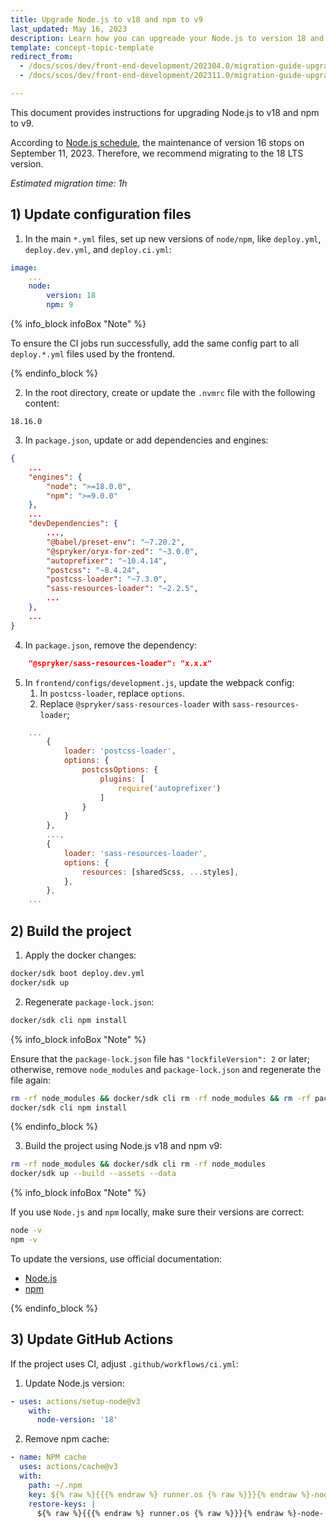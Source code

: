 ```yaml
---
title: Upgrade Node.js to v18 and npm to v9
last_updated: May 16, 2023
description: Learn how you can upgreade your Node.js to version 18 and how to upgrade NPM to version 9 for your Spryker projects.
template: concept-topic-template
redirect_from:
  - /docs/scos/dev/front-end-development/202304.0/migration-guide-upgrade-nodejs-to-v18-and-npm-to-v9.html
  - /docs/scos/dev/front-end-development/202311.0/migration-guide-upgrade-nodejs-to-v18-and-npm-to-v9.html

---
```


This document provides instructions for upgrading Node.js to v18 and npm to v9.

According to [Node.js schedule](https://github.com/nodejs/release#release-schedule), the maintenance of version 16 stops on September 11, 2023. Therefore, we recommend migrating to the 18 LTS version.

*Estimated migration time: 1h*

## 1) Update configuration files

1. In the main `*.yml` files, set up new versions of `node/npm`, like `deploy.yml`, `deploy.dev.yml`, and `deploy.ci.yml`:

```yaml
image:
    ...
    node:
        version: 18
        npm: 9
```

{% info_block infoBox "Note" %}

To ensure the CI jobs run successfully, add the same config part to all `deploy.*.yml` files used by the frontend.

{% endinfo_block %}

2. In the root directory, create or update the `.nvmrc` file with the following content:

```text
18.16.0
```

3. In `package.json`, update or add dependencies and engines:

```json
{
    ...
    "engines": {
        "node": ">=18.0.0",
        "npm": ">=9.0.0"
    },
    ...
    "devDependencies": {
        ...,
        "@babel/preset-env": "~7.20.2",
        "@spryker/oryx-for-zed": "~3.0.0",
        "autoprefixer": "~10.4.14",
        "postcss": "~8.4.24",
        "postcss-loader": "~7.3.0",
        "sass-resources-loader": "~2.2.5",
        ...
    },
    ...
}
```

4. In `package.json`, remove the dependency:

```json
    "@spryker/sass-resources-loader": "x.x.x"
```

5. In `frontend/configs/development.js`, update the webpack config:
   1. In `postcss-loader`, replace `options`.
   2. Replace `@spryker/sass-resources-loader` with `sass-resources-loader`;

```js
    ...
        {
            loader: 'postcss-loader',
            options: {
                postcssOptions: {
                    plugins: [
                        require('autoprefixer')
                    ]
                }
            }
        },
        ...,
        {
            loader: 'sass-resources-loader',
            options: {
                resources: [sharedScss, ...styles],
            },
        },
    ...
```

## 2) Build the project

1. Apply the docker changes:

```bash
docker/sdk boot deploy.dev.yml
docker/sdk up
```

2. Regenerate `package-lock.json`:

```bash
docker/sdk cli npm install
```

{% info_block infoBox "Note" %}

Ensure that the `package-lock.json` file has `"lockfileVersion": 2` or later; otherwise, remove `node_modules` and `package-lock.json` and regenerate the file again:

```bash
rm -rf node_modules && docker/sdk cli rm -rf node_modules && rm -rf package-lock.json
docker/sdk cli npm install
```

{% endinfo_block %}

3. Build the project using Node.js v18 and npm v9:

```bash
rm -rf node_modules && docker/sdk cli rm -rf node_modules
docker/sdk up --build --assets --data
```

{% info_block infoBox "Note" %}

If you use `Node.js` and `npm` locally, make sure their versions are correct:

```bash
node -v
npm -v
```

To update the versions, use official documentation:

- [Node.js](https://nodejs.org/en/download/package-manager)
- [npm](https://docs.npmjs.com/try-the-latest-stable-version-of-npm)

{% endinfo_block %}

## 3) Update GitHub Actions

If the project uses CI, adjust `.github/workflows/ci.yml`:

1. Update Node.js version:

```yaml
- uses: actions/setup-node@v3
    with:
      node-version: '18'
```

2. Remove npm cache:

```yaml
- name: NPM cache
  uses: actions/cache@v3
  with:
    path: ~/.npm
    key: ${% raw %}{{{% endraw %} runner.os {% raw %}}}{% endraw %}-node-${% raw %}{{{% endraw %} hashFiles('**/package-lock.json') {% raw %}}}{% endraw %}
    restore-keys: |
      ${% raw %}{{{% endraw %} runner.os {% raw %}}}{% endraw %}-node-
```
